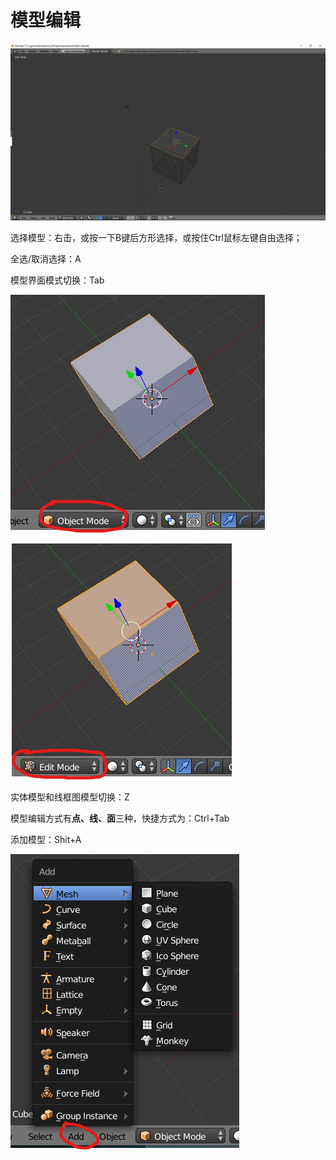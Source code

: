 # 模型编辑

![&#x6A21;&#x578B;&#x7F16;&#x8F91;&#x754C;&#x9762;](../.gitbook/assets/pi-zhu-20190504-165402.png)

选择模型：右击，或按一下B键后方形选择，或按住Ctrl鼠标左键自由选择；

全选/取消选择：A

模型界面模式切换：Tab   

![&#x5BF9;&#x8C61;&#x6A21;&#x5F0F;](../.gitbook/assets/pi-zhu-20190504-200437.png)

![&#x7F16;&#x8F91;&#x6A21;&#x5F0F;](../.gitbook/assets/pi-zhu-20190504-200457.png)

实体模型和线框图模型切换：Z

模型编辑方式有**点、线、面**三种，快捷方式为：Ctrl+Tab

添加模型：Shit+A

![](../.gitbook/assets/pi-zhu-20190504-201053.png)

